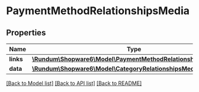 # PaymentMethodRelationshipsMedia

## Properties
Name | Type | Description | Notes
------------ | ------------- | ------------- | -------------
**links** | [**\Rundum\Shopware6\Model\PaymentMethodRelationshipsMediaLinks**](PaymentMethodRelationshipsMediaLinks.md) |  | [optional] 
**data** | [**\Rundum\Shopware6\Model\CategoryRelationshipsMediaData**](CategoryRelationshipsMediaData.md) |  | [optional] 

[[Back to Model list]](../../README.md#documentation-for-models) [[Back to API list]](../../README.md#documentation-for-api-endpoints) [[Back to README]](../../README.md)

